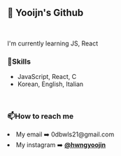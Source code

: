 <h2> 👀 Yooijn's Github</h2><br>

<p>I'm currently learning JS, React<br>
<!--➡️ <a href="https://hnyoojin.github.io/my-web/"><b>My first web!</b></a><br>-->
<!--➡️ <a href="https://hnyoojin.github.io/my-web2/"><b>My Second web project</b></a><br>-->
<!--
  ➡️ <a href="https://hnyoojin.github.io/GDSC_FE_Beginner/"><b>My First web project!!</b></a><br>
➡️ <a href="https://hnyoojin.github.io/whenshouldIwakeup/"><b>'When should I wake up?'</b></a><br><br>
-->
</p>

<h3>🌱Skills</h3>
<ul>
  <li>JavaScript, React, C</li>
  <li>Korean, English, Italian</li>
</ul><p><br></p>

<h3>📫How to reach me</h3>
    <li>My email ➡️ 0dbwls21@gmail.com</li>
    <li>My instagram ➡️ <a href="https://www.instagram.com/hwngyoojin/"><b>@hwngyoojin</b></a></li>
  <ul>
  </ul>

  
<!--
**hnyoojin/hnyoojin** is a ✨ _special_ ✨ repository because its `README.md` (this file) appears on your GitHub profile.

Here are some ideas to get you started:

- 🔭 I’m currently working on ...
- 🌱 I’m currently learning ...
- 👯 I’m looking to collaborate on ...
- 🤔 I’m looking for help with ...
- 💬 Ask me about ...
-  How to reach me: ...
- 😄 Pronouns: ...
- ⚡ Fun fact: ...
-->
